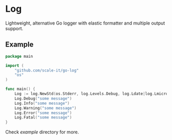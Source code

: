 Log
===

Lightweight, alternative Go logger with elastic formatter and multiple output support.


Example
-------

```go
package main

import (
	"github.com/scale-it/go-log"
	"os"
)

func main() {
	Log := log.NewStd(os.Stderr, log.Levels.Debug, log.Ldate|log.Lmicroseconds, true)
	Log.Debug("some message")
	Log.Info("some message")
	Log.Warning("some message")
	Log.Error("some message")
	Log.Fatal("some message")
}
```

Check *example* directory for more.
